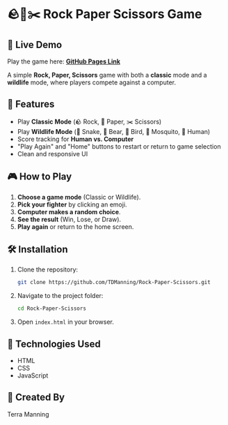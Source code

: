 # 🪨📄✂️ Rock Paper Scissors Game

## 🚀 Live Demo
Play the game here: **[GitHub Pages Link](https://tdmanning.github.io/Rock-Paper-Scissors/)**

A simple **Rock, Paper, Scissors** game with both a **classic** mode and a **wildlife** mode, where players compete against a computer.

## 🚀 Features
- Play **Classic Mode** (🪨 Rock, 📄 Paper, ✂️ Scissors)
- Play **Wildlife Mode** (🐍 Snake, 🧸 Bear, 🦅 Bird, 🦟 Mosquito, 🤺 Human)
- Score tracking for **Human vs. Computer**
- "Play Again" and "Home" buttons to restart or return to game selection
- Clean and responsive UI

## 🎮 How to Play
1. **Choose a game mode** (Classic or Wildlife).
2. **Pick your fighter** by clicking an emoji.
3. **Computer makes a random choice**.
4. **See the result** (Win, Lose, or Draw).
5. **Play again** or return to the home screen.

## 🛠 Installation
1. Clone the repository:
   ```sh
   git clone https://github.com/TDManning/Rock-Paper-Scissors.git
   ```
2. Navigate to the project folder:
   ```sh
   cd Rock-Paper-Scissors
   ```
3. Open `index.html` in your browser.

## 📌 Technologies Used
- HTML
- CSS
- JavaScript

## 📌 Created By
Terra Manning 